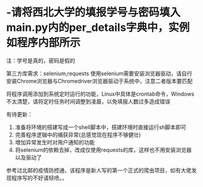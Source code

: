 # -请将西北大学的填报学号与密码填入main.py内的per_details字典中，实例如程序内部所示
注：学号是真的，密码是假的

第三方库需求：selenium,requests
  使用selenium需要安装浏览器驱动，请自行安装Chrome浏览器与Chromedriver浏览器驱动于系统中，注意二者版本要匹配

将程序调用添加到系统定时运行的功能，Linux中具体是crontab命令，Windows不太清楚，请将定时任务时间调整到凌晨，以免填报人数过多造成错误

有待更新：
  1. 准备将环境的搭建写成一个shell脚本中，搭建环境时直接运行sh脚本即可
  2. 完善程序逻辑中的捕获异常(总感觉现在程序不够健壮)
  3. 增加异常发生时对用户通知的功能
  4. 将selenium的依赖去掉，改成仅使用requests的库，这样也不用安装浏览器以及驱动了



参考过北邮的疫情防控通，该程序是新人写的第一个正式的爬虫项目，如有大佬发现程序写的不好请轻喷。。
